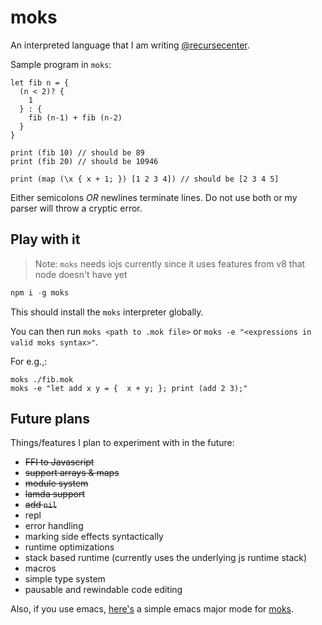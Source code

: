 # moks
An interpreted language that I am writing [@recursecenter](https://github.com/recursecenter).

Sample program in `moks`:

```moks
let fib n = {
  (n < 2)? {
    1
  } : {
    fib (n-1) + fib (n-2)
  }
}

print (fib 10) // should be 89
print (fib 20) // should be 10946

print (map (\x { x + 1; }) [1 2 3 4]) // should be [2 3 4 5]

```
Either semicolons *OR* newlines terminate lines. Do not use both or my parser will throw a cryptic error.

## Play with it

> Note: `moks` needs iojs currently since it uses features from v8 that node doesn't have yet

```javascript
npm i -g moks
```
This should install the `moks` interpreter globally.

You can then run `moks <path to .mok file>` or `moks -e "<expressions in valid moks syntax>"`.

For e.g.,:

```moks
moks ./fib.mok
moks -e "let add x y = {  x + y; }; print (add 2 3);"
```

## Future plans

Things/features I plan to experiment with in the future:

- ~~FFI to Javascript~~
- ~~support arrays & maps~~
- ~~module system~~
- ~~lamda support~~
- ~~add `nil`~~
- repl
- error handling
- marking side effects syntactically
- runtime optimizations
- stack based runtime (currently uses the underlying js runtime stack)
- macros
- simple type system
- pausable and rewindable code editing

Also, if you use emacs, [here's](https://github.com/zeusdeux/moks-mode) a simple emacs major mode for [moks](https://github.com/zeusdeux/moks).
